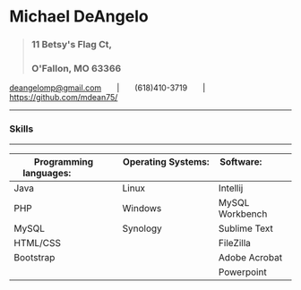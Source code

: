 # Michael DeAngelo
>### 11 Betsy's Flag Ct,
>### O'Fallon, MO  63366

 deangelomp@gmail.com &nbsp; &nbsp; &nbsp; | &nbsp; &nbsp; &nbsp; (618)410-3719 &nbsp; &nbsp; &nbsp;  |  &nbsp; &nbsp; &nbsp; https://github.com/mdean75/ 

 ***

### Skills
***


| Programming languages:  &nbsp; &nbsp; &nbsp; &nbsp; &nbsp; &nbsp; &nbsp; | Operating Systems: &nbsp; &nbsp; &nbsp; &nbsp; &nbsp; &nbsp; &nbsp; &nbsp; &nbsp; &nbsp; | Software: &nbsp; &nbsp; &nbsp; &nbsp; &nbsp; &nbsp; &nbsp; &nbsp; &nbsp; &nbsp; |
| ------------- | ------------- | ------------- |
| Java  | Linux  | Intellij  |
| PHP  | Windows  | MySQL Workbench |
| MySQL | Synology | Sublime Text |
| HTML/CSS |  | FileZilla |
| Bootstrap |  | Adobe Acrobat |
|  |  | Powerpoint |